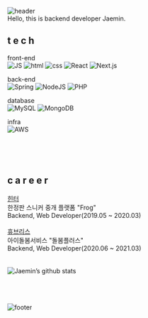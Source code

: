 ![header](https://capsule-render.vercel.app/api?type=waving&color=gradient&height=300&section=header&text=Jaemin&fontAlignY=40&fontSize=100&animation=twinkling)
<br>
Hello, this is backend developer Jaemin.
<br>
## t e c h


front-end <br> ![JS](https://img.shields.io/badge/JavaScript-F7DF1E?style=flat-square&logo=JavaScript&logoColor=black) ![html](https://img.shields.io/badge/Html-E34F26?style=flat-square&logo=Html5&logoColor=white) ![css](https://img.shields.io/badge/CSS-1572B6?style=flat-square&logo=CSS3&logoColor=white) ![React](https://img.shields.io/badge/-ReactJs-61DAFB?logo=react) ![Next.js](https://img.shields.io/badge/next.js-456345?style=flat-square&logo=next.js&logoColor=white)
<br>

back-end <br> ![Spring](https://img.shields.io/badge/Spring-6DB33F?style=flat-square&logo=Spring&logoColor=white) ![NodeJS](https://img.shields.io/badge/Node.js-339933?style=flat-square&logo=Node.js&logoColor=white) ![PHP](https://img.shields.io/badge/php-324234?style=flat-square&logo=php&logoColor=white) 
<br>

database <br> ![MySQL](https://img.shields.io/badge/MySQL-4479A1?style=flat-square&logo=MySQL&logoColor=white) ![MongoDB](https://img.shields.io/badge/MongoDB-47A248?style=flat-square&logo=MongoDB&logoColor=white) 
<br>

infra <br> ![AWS](https://img.shields.io/badge/AWS-534543?style=flat-square&logo=AWS&logoColor=white) 

<br><br><br>
## c a r e e r
[힌터<br/>](https://frogworld.co.kr/)
한정판 스니커 중개 플랫폼 "Frog"<br>
Backend, Web Developer(2019.05 ~ 2020.03) 
<br><br>
[휴브리스<br/>](https://frogworld.co.kr/)
아이돌봄서비스 "돌봄플러스"<br>
Backend, Web Developer(2020.06 ~ 2021.03) 
<br><br><br>
![Jaemin’s github stats](https://github-readme-stats.vercel.app/api?username=jaemin-hwang&show_icons=true&theme=radical&count_private=true)

<br><br><br>
![footer](https://capsule-render.vercel.app/api?section=footer&type=waving&color=e2e4e3&height=130)



